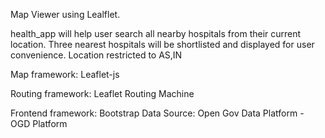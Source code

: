 Map Viewer using Lealflet.

health_app will help user search all nearby hospitals from their current 
location. Three nearest hospitals will be shortlisted and displayed for 
user convenience. Location restricted to AS,IN

Map framework: Leaflet-js

Routing framework: Leaflet Routing Machine

Frontend framework: Bootstrap 
Data Source: Open Gov Data Platform - OGD Platform
